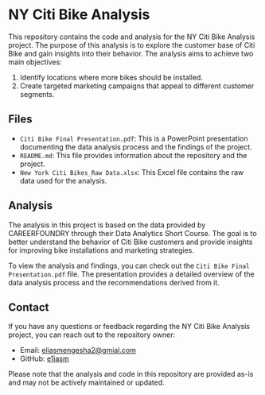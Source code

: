 # NY Citi Bike Analysis

This repository contains the code and analysis for the NY Citi Bike Analysis project. The purpose of this analysis is to explore the customer base of Citi Bike and gain insights into their behavior. The analysis aims to achieve two main objectives:

1. Identify locations where more bikes should be installed.
2. Create targeted marketing campaigns that appeal to different customer segments.

## Files

- `Citi Bike Final Presentation.pdf`: This is a PowerPoint presentation documenting the data analysis process and the findings of the project.
- `README.md`: This file provides information about the repository and the project.
- `New York Citi Bikes_Raw Data.xlsx`: This Excel file contains the raw data used for the analysis.

## Analysis

The analysis in this project is based on the data provided by CAREERFOUNDRY through their Data Analytics Short Course. The goal is to better understand the behavior of Citi Bike customers and provide insights for improving bike installations and marketing strategies.

To view the analysis and findings, you can check out the `Citi Bike Final Presentation.pdf` file. The presentation provides a detailed overview of the data analysis process and the recommendations derived from it.

## Contact

If you have any questions or feedback regarding the NY Citi Bike Analysis project, you can reach out to the repository owner:

- Email: [eliasmengesha2@gmial.com](mailto:eliasmengesha2@gmial.com)
- GitHub: [e1iasm](https://github.com/e1iasm)

Please note that the analysis and code in this repository are provided as-is and may not be actively maintained or updated.
